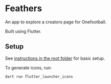 # Feathers

An app to explore a creators page for Onefootball.

Built using Flutter.

## Setup

See [instructions in the root folder](../) for basic setup.

To generate icons, run:

```bash
dart run flutter_launcher_icons
```

